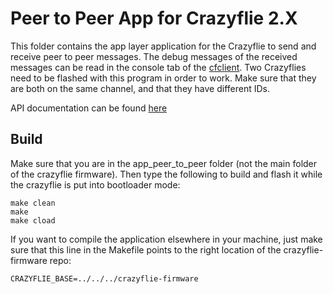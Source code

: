 # Peer to Peer App for Crazyflie 2.X

This folder contains the app layer application for the Crazyflie to send and receive peer to peer messages. The debug messages of the received messages can be read in the console tab of the [cfclient](https://github.com/bitcraze/crazyflie-clients-python). Two Crazyflies need to be flashed with this program in order to work. Make sure that they are both on the same channel, and that they have different IDs.

API documentation can be found [here](https://www.bitcraze.io/documentation/repository/crazyflie-firmware/master/functional-areas/p2p_api/)

## Build

Make sure that you are in the app_peer_to_peer folder (not the main folder of the crazyflie firmware). Then type the following to build and flash it while the crazyflie is put into bootloader mode:

```
make clean
make 
make cload
```

If you want to compile the application elsewhere in your machine, just make sure that this line in the Makefile points to the right location of the crazyflie-firmware repo:

```
CRAZYFLIE_BASE=../../../crazyflie-firmware
```